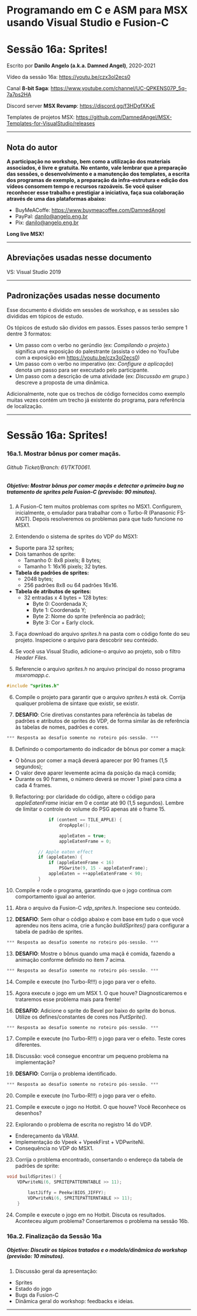 # Programando em C e ASM para MSX usando Visual Studio e Fusion-C
# Sessão 16a: Sprites!

Escrito por **Danilo Angelo (a.k.a. Damned Angel)**, 2020-2021

Vídeo da sessão 16a: https://youtu.be/czx3ol2ecs0

Canal **8-bit Saga**: https://www.youtube.com/channel/UC-QPKENS07P_5q-7a7ps2HA

Discord server **MSX Revamp**: https://discord.gg/f3HDgfXKxE

Templates de projetos MSX: https://github.com/DamnedAngel/MSX-Templates-for-VisualStudio/releases

---

## Nota do autor

__A participação no workshop, bem como a utilização dos materiais associados, é livre e gratuita. 
No entanto, vale lembrar que a preparação das sessões, o desenvolvimento e a manutenção dos templates, a escrita dos programas de exemplo, a preparação da infra-estrutura e edição dos vídeos consomem tempo e recursos razoáveis.
Se você quiser reconhecer esse trabalho e prestigiar a iniciativa, faça sua colaboração através de uma das plataformas abaixo:__

* BuyMeACoffe: https://www.buymeacoffee.com/DamnedAngel​
* PayPal: danilo@angelo.eng.br
* Pix: danilo@angelo.eng.br

**Long live MSX!**

---

## Abreviações usadas nesse documento

VS: Visual Studio 2019

---

## Padronizações usadas nesse documento

Esse documento é dividido em sessões de workshop, e as sessões são divididas em tópicos de estudo.

Os tópicos de estudo são dividos em passos. Esses passos terão sempre 1 dentre 3 formatos:
* Um passo com o verbo no gerúndio (ex: *Compilando o projeto.*) significa uma exposição do palestrante (assista o vídeo no YouTube com a exposição em https://youtu.be/czx3ol2ecs0)
* Um passo com o verbo no imperativo (ex: *Configure a aplicação*) denota um passo para ser executado pelo participante.
* Um passo com a descrição de uma atividade (ex: *Discussão em grupo.*) descreve a proposta de uma dinâmica.

Adicionalmente, note que os trechos de código fornecidos como exemplo muitas vezes contém um trecho já existente do programa, para referência de localização.

---

# Sessão 16a: Sprites!

### 16a.1. Mostrar bônus por comer maçãs.
###### *Github Ticket/Branch: 61/TKT0061.*

##### Objetivo: Mostrar bônus por comer maçãs e detectar o primeiro bug no tratamento de sprites pela Fusion-C (previsão: 90 minutos).

1. A Fusion-C tem muitos problemas com sprites no MSX1. Configurem, inicialmente, o emulador para trabalhar com o Turbo-R (Panasonic FS-A1GT). Depois resolveremos os problemas para que tudo funcione no MSX1.

2. Entendendo o sistema de sprites do VDP do MSX1:
- Suporte para 32 sprites;
- Dois tamanhos de sprite:
  - Tamanho 0: 8x8 pixels; 8 bytes;
  - Tamanho 1: 16x16 pixels; 32 bytes.
- **Tabela de padrões de sprites:**
  - 2048 bytes;
  - 256 padrões 8x8 ou 64 padrões 16x16.
- **Tabela de atributos de sprites:**
  - 32 entradas x 4 bytes = 128 bytes:
    - Byte 0: Coordenada X;
    - Byte 1: Coordenada Y;
    - Byte 2: Nome do sprite (referência ao padrão);
    - Byte 3: Cor + Early clock.

3. Faça download do arquivo *sprites.h* na pasta com o código fonte do seu projeto. Inspecione o arquivo para descobrir seu conteúdo.

4. Se você usa Visual Studio, adicione-o arquivo ao projeto, sob o filtro *Header Files*.

5. Referencie o arquivo *sprites.h* no arquivo principal do nosso programa *msxromapp.c*.
```c
#include "sprites.h"
```

6. Compile o projeto para garantir que o arquivo *sprites.h* está ok. Corrija qualquer problema de sintaxe que existir, se existir.

7. **DESAFIO**: Crie diretivas constantes para referência às tabelas de padrões e atributos de sprites do VDP, de forma similar às de referência às tabelas de nomes, padrões e cores.
```c
*** Resposta ao desafio somente no roteiro pós-sessão. ***
``` 

8. Definindo o comportamento do indicador de bônus por comer a maçã:
- O bônus por comer a maçã deverá aparecer por 90 frames (1,5 segundos);
- O valor deve aparer levemente acima da posição da maçã comida;
- Durante os 90 frames, o número deverá se mover 1 pixel para cima a cada 4 frames.

9. Refactoring: por claridade do código, altere o código para *appleEatenFrame* iniciar em 0 e contar até 90 (1,5 segundos). Lembre de limitar o controle do volume do PSG apenas até o frame 15.
```c
				if (content == TILE_APPLE) {
					dropApple();

					appleEaten = true;
					appleEatenFrame = 0;
```
```c
			// Apple eaten effect
			if (appleEaten) {
				if (appleEatenFrame < 16) 
					PSGwrite(9, 15 - appleEatenFrame);
				appleEaten = ++appleEatenFrame < 90;
			}
```

10. Compile e rode o programa, garantindo que o jogo continua com comportamento igual ao anterior.

11. Abra o arquivo da Fusion-C *vdp_sprites.h*. Inspecione seu conteúdo.

12. **DESAFIO**: Sem olhar o código abaixo e com base em tudo o que você aprendeu nos itens acima, crie a função *buildSprites()* para configurar a tabela de padrão de sprites.
```c
*** Resposta ao desafio somente no roteiro pós-sessão. ***
``` 

13. **DESAFIO**: Mostre o bônus quando uma maçã é comida, fazendo a animação conforme definido no item 7 acima.
```c
*** Resposta ao desafio somente no roteiro pós-sessão. ***
``` 

14. Compile e execute (no Turbo-R!!!) o jogo para ver o efeito.

15. Agora execute o jogo em um MSX 1. O que houve? Diagnosticaremos e trataremos esse problema mais para frente!

16. **DESAFIO**: Adicione o sprite do Bevel por baixo do sprite do bonus. Utilize os defines/constantes de cores nos *PutSprite()*.
```c
*** Resposta ao desafio somente no roteiro pós-sessão. ***
``` 

17. Compile e execute (no Turbo-R!!!) o jogo para ver o efeito. Teste cores diferentes.

18. Discussão: você consegue encontrar um pequeno problema na implementação?

19. **DESAFIO**: Corrija o problema identificado.
```c
*** Resposta ao desafio somente no roteiro pós-sessão. ***
```  

20. Compile e execute (no Turbo-R!!!) o jogo para ver o efeito.

21. Compile e execute o jogo no Hotbit. O que houve? Você Reconhece os desenhos?

22. Explorando o problema de escrita no registro 14 do VDP.
- Endereçamento da VRAM.
- Implementação do Vpeek + VpeekFirst + VDPwriteNi.
- Consequência no VDP do MSX1.

23. Corrija o problema encontrado, consertando o endereço da tabela de padrões de sprite:
```c
void buildSprites() {
	VDPwriteNi(6, SPRITEPATTERNTABLE >> 11);
```
```c
		lastJiffy = Peekw(BIOS_JIFFY);
		VDPwriteNi(6, SPRITEPATTERNTABLE >> 11);
	}
```

24. Compile e execute o jogo em no Hotbit. Discuta os resultados. Aconteceu algum problema? Consertaremos o problema na sessão 16b.


### 16a.2. Finalização da Sessão 16a
##### Objetivo: Discutir os tópicos tratados e o modelo/dinâmica do workshop (previsão: 10 minutos).

1. Discussão geral da apresentação:
* Sprites
* Estado do jogo
* Bugs da Fusion-C
* Dinâmica geral do workshop: feedbacks e ideias.

---
